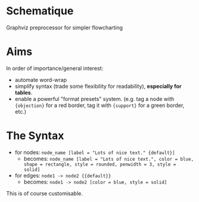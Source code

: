 # Schematique
Graphviz preprocessor for simpler flowcharting

# Aims

In order of importance/general interest:
- automate word-wrap
- simplify syntax (trade some flexibility for readability), **especially for tables**.
- enable a powerful "format presets" system. (e.g. tag a node with `{objection}` for a red border, tag it with `{support}` for a green border, etc.)

# The Syntax

- for nodes: `node_name [label = "Lots of nice text." {default}]`
  - becomes: `node_name [label = "Lots of nice text.", color = blue, shape = rectangle, style = rounded, penwidth = 3, style = solid]`
- for edges: `node1 -> node2 {{default}}`
  - becomes: `node1 -> node2 [color = blue, style = solid]`

This is of course customisable.
